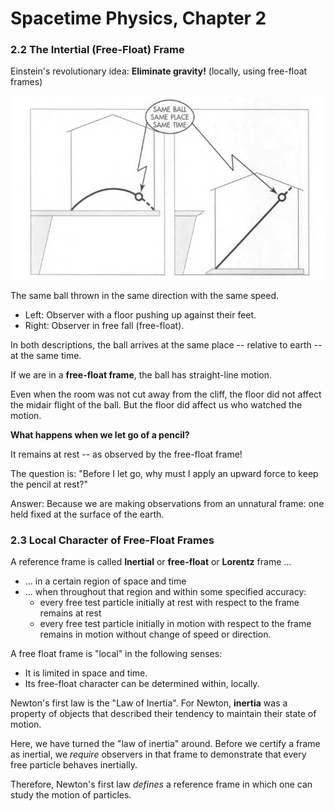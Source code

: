 # Spacetime Physics, Chapter 2

### 2.2 The Intertial (Free-Float) Frame

Einstein's revolutionary idea: **Eliminate gravity!** (locally, using free-float frames)

 ![](fig2.4.jpg)

The same ball thrown in the same direction with the same speed.

- Left: Observer with a floor pushing up against their feet.
- Right: Observer in free fall (free-float).

In both descriptions, the ball arrives at the same place -- relative to earth -- at the same time.

If we are in a **free-float frame**, the ball has straight-line motion.

Even when the room was not cut away from the cliff, the floor did not affect the
midair flight of the ball. But the floor did affect us who watched the motion.

**What happens when we let go of a pencil?**

It remains at rest -- as observed by the free-float frame!

The question is: "Before I let go, why must I apply an upward force to keep the pencil
at rest?"

Answer: Because we are making observations from an unnatural frame: one held fixed
at the surface of the earth.

### 2.3 Local Character of Free-Float Frames

A reference frame is called **Inertial** or **free-float** or **Lorentz** frame ...

- ... in a certain region of space and time
- ... when throughout that region and within some specified accuracy:
   - every free test particle initially at rest with respect to the frame remains at rest
   - every free test particle initially in motion with respect to the frame remains in
     motion without change of speed or direction. 

A free float frame is "local" in the following senses:

- It is limited in space and time.
- Its free-float character can be determined within, locally.

Newton's first law is the "Law of Inertia". For Newton, **inertia** was a property of
objects that described their tendency to maintain their state of motion.

Here, we have turned the "law of inertia" around. Before we certify a frame as
inertial, we _require_ observers in that frame to demonstrate that every free
particle behaves inertially.

Therefore, Newton's first law _defines_ a reference frame in which one can study
the motion of particles.

